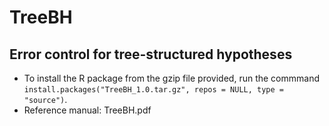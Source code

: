 # TreeBH
## Error control for tree-structured hypotheses

- To install the R package from the gzip file provided, run the commmand `install.packages("TreeBH_1.0.tar.gz", repos = NULL, type = "source")`.
- Reference manual: TreeBH.pdf
